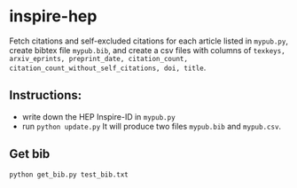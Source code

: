 # inspire-hep
Fetch citations and self-excluded citations for each article listed in `mypub.py`, create bibtex file `mypub.bib`, and create a csv files with columns of `texkeys, arxiv_eprints, preprint_date, citation_count, citation_count_without_self_citations, doi, title`.

## Instructions: 
* write down the HEP Inspire-ID in `mypub.py`
* run `python update.py`
It will produce two files `mypub.bib` and `mypub.csv`.

## Get bib
```bash
python get_bib.py test_bib.txt
```
